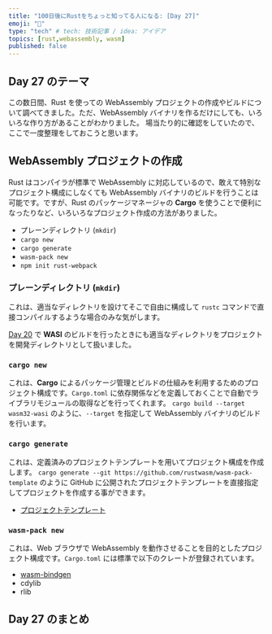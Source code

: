 ```yaml
---
title: "100日後にRustをちょっと知ってる人になる: [Day 27]"
emoji: "🦀"
type: "tech" # tech: 技術記事 / idea: アイデア
topics: [rust,webassembly, wasm]
published: false
---
```

## Day 27 のテーマ

この数日間、Rust を使っての WebAssembly プロジェクトの作成やビルドについて調べてきました。ただ、WebAssembly バイナリを作るだけにしても、いろいろな作り方があることがわかりました。
場当たり的に確認をしていたので、ここで一度整理をしておこうと思います。

## WebAssembly プロジェクトの作成

Rust はコンパイラが標準で WebAssembly に対応しているので、敢えて特別なプロジェクト構成にしなくても WebAssembly バイナリのビルドを行うことは可能です。ですが、Rust のパッケージマネージャの **Cargo** を使うことで便利になったりなど、いろいろなプロジェクト作成の方法がありました。

- プレーンディレクトリ (`mkdir`)
- `cargo new`
- `cargo generate`
- `wasm-pack new`
- `npm init rust-webpack`

### プレーンディレクトリ (`mkdir`)

これは、適当なディレクトリを設けてそこで自由に構成して `rustc` コマンドで直接コンパイルするような場合のみな気がします。

[Day 20](https://zenn.dev/shinyay/articles/hello-rust-day020) で **WASI** のビルドを行ったときにも適当なディレクトリをプロジェクトを開発ディレクトリとして扱いました。

### `cargo new`

これは、**Cargo** によるパッケージ管理とビルドの仕組みを利用するためのプロジェクト構成です。`Cargo.toml` に依存関係などを定義しておくことで自動でライブラリモジュールの取得などを行ってくれます。
`cargo build --target wasm32-wasi` のように、`--target` を指定して WebAssembly バイナリのビルドを行います。

### `cargo generate`

これは、定義済みのプロジェクトテンプレートを用いてプロジェクト構成を作成します。
`cargo generate --git https://github.com/rustwasm/wasm-pack-template` のように GitHub に公開されたプロジェクトテンプレートを直接指定してプロジェクトを作成する事ができます。

- [プロジェクトテンプレート](https://zenn.dev/shinyay/articles/hello-rust-day025#cargo-generate-%E3%81%A7%E6%8C%87%E5%AE%9A%E3%81%A7%E3%81%8D%E3%82%8B%E3%83%97%E3%83%AD%E3%82%B8%E3%82%A7%E3%82%AF%E3%83%88%E3%83%86%E3%83%B3%E3%83%97%E3%83%AC%E3%83%BC%E3%83%88)

### `wasm-pack new`

これは、Web ブラウザで WebAssembly を動作させることを目的としたプロジェクト構成です。`Cargo.toml` には標準で以下のクレートが登録されています。

- [wasm-bindgen](https://crates.io/crates/wasm-bindgen)
- cdylib
- rlib

## Day 27 のまとめ
